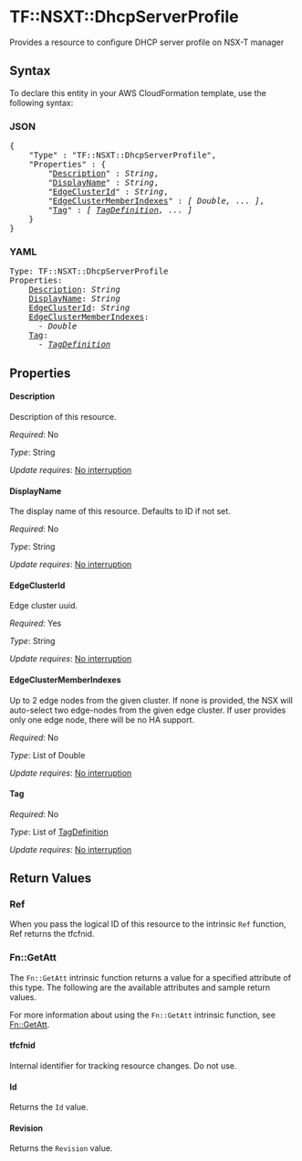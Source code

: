 # TF::NSXT::DhcpServerProfile

Provides a resource to configure DHCP server profile on NSX-T manager

## Syntax

To declare this entity in your AWS CloudFormation template, use the following syntax:

### JSON

<pre>
{
    "Type" : "TF::NSXT::DhcpServerProfile",
    "Properties" : {
        "<a href="#description" title="Description">Description</a>" : <i>String</i>,
        "<a href="#displayname" title="DisplayName">DisplayName</a>" : <i>String</i>,
        "<a href="#edgeclusterid" title="EdgeClusterId">EdgeClusterId</a>" : <i>String</i>,
        "<a href="#edgeclustermemberindexes" title="EdgeClusterMemberIndexes">EdgeClusterMemberIndexes</a>" : <i>[ Double, ... ]</i>,
        "<a href="#tag" title="Tag">Tag</a>" : <i>[ <a href="tagdefinition.md">TagDefinition</a>, ... ]</i>
    }
}
</pre>

### YAML

<pre>
Type: TF::NSXT::DhcpServerProfile
Properties:
    <a href="#description" title="Description">Description</a>: <i>String</i>
    <a href="#displayname" title="DisplayName">DisplayName</a>: <i>String</i>
    <a href="#edgeclusterid" title="EdgeClusterId">EdgeClusterId</a>: <i>String</i>
    <a href="#edgeclustermemberindexes" title="EdgeClusterMemberIndexes">EdgeClusterMemberIndexes</a>: <i>
      - Double</i>
    <a href="#tag" title="Tag">Tag</a>: <i>
      - <a href="tagdefinition.md">TagDefinition</a></i>
</pre>

## Properties

#### Description

Description of this resource.

_Required_: No

_Type_: String

_Update requires_: [No interruption](https://docs.aws.amazon.com/AWSCloudFormation/latest/UserGuide/using-cfn-updating-stacks-update-behaviors.html#update-no-interrupt)

#### DisplayName

The display name of this resource. Defaults to ID if not set.

_Required_: No

_Type_: String

_Update requires_: [No interruption](https://docs.aws.amazon.com/AWSCloudFormation/latest/UserGuide/using-cfn-updating-stacks-update-behaviors.html#update-no-interrupt)

#### EdgeClusterId

Edge cluster uuid.

_Required_: Yes

_Type_: String

_Update requires_: [No interruption](https://docs.aws.amazon.com/AWSCloudFormation/latest/UserGuide/using-cfn-updating-stacks-update-behaviors.html#update-no-interrupt)

#### EdgeClusterMemberIndexes

Up to 2 edge nodes from the given cluster. If none is provided, the NSX will auto-select two edge-nodes from the given edge cluster. If user provides only one edge node, there will be no HA support.

_Required_: No

_Type_: List of Double

_Update requires_: [No interruption](https://docs.aws.amazon.com/AWSCloudFormation/latest/UserGuide/using-cfn-updating-stacks-update-behaviors.html#update-no-interrupt)

#### Tag

_Required_: No

_Type_: List of <a href="tagdefinition.md">TagDefinition</a>

_Update requires_: [No interruption](https://docs.aws.amazon.com/AWSCloudFormation/latest/UserGuide/using-cfn-updating-stacks-update-behaviors.html#update-no-interrupt)

## Return Values

### Ref

When you pass the logical ID of this resource to the intrinsic `Ref` function, Ref returns the tfcfnid.

### Fn::GetAtt

The `Fn::GetAtt` intrinsic function returns a value for a specified attribute of this type. The following are the available attributes and sample return values.

For more information about using the `Fn::GetAtt` intrinsic function, see [Fn::GetAtt](https://docs.aws.amazon.com/AWSCloudFormation/latest/UserGuide/intrinsic-function-reference-getatt.html).

#### tfcfnid

Internal identifier for tracking resource changes. Do not use.

#### Id

Returns the <code>Id</code> value.

#### Revision

Returns the <code>Revision</code> value.

